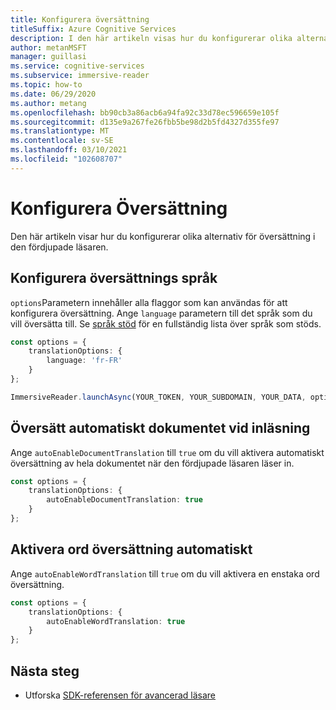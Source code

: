 ```yaml
---
title: Konfigurera översättning
titleSuffix: Azure Cognitive Services
description: I den här artikeln visas hur du konfigurerar olika alternativ för översättning.
author: metanMSFT
manager: guillasi
ms.service: cognitive-services
ms.subservice: immersive-reader
ms.topic: how-to
ms.date: 06/29/2020
ms.author: metang
ms.openlocfilehash: bb90cb3a86acb6a94fa92c33d78ec596659e105f
ms.sourcegitcommit: d135e9a267fe26fbb5be98d2b5fd4327d355fe97
ms.translationtype: MT
ms.contentlocale: sv-SE
ms.lasthandoff: 03/10/2021
ms.locfileid: "102608707"
---
```

# <a name="how-to-configure-translation"></a>Konfigurera Översättning

Den här artikeln visar hur du konfigurerar olika alternativ för översättning i den fördjupade läsaren.

## <a name="configure-translation-language"></a>Konfigurera översättnings språk

`options`Parametern innehåller alla flaggor som kan användas för att konfigurera översättning. Ange `language` parametern till det språk som du vill översätta till. Se [språk stöd](./language-support.md) för en fullständig lista över språk som stöds.

```typescript
const options = {
    translationOptions: {
        language: 'fr-FR'
    }
};

ImmersiveReader.launchAsync(YOUR_TOKEN, YOUR_SUBDOMAIN, YOUR_DATA, options);
```

## <a name="automatically-translate-the-document-on-load"></a>Översätt automatiskt dokumentet vid inläsning

Ange `autoEnableDocumentTranslation` till `true` om du vill aktivera automatiskt översättning av hela dokumentet när den fördjupade läsaren läser in.

```typescript
const options = {
    translationOptions: {
        autoEnableDocumentTranslation: true
    }
};
```

## <a name="automatically-enable-word-translation"></a>Aktivera ord översättning automatiskt

Ange `autoEnableWordTranslation` till `true` om du vill aktivera en enstaka ord översättning.

```typescript
const options = {
    translationOptions: {
        autoEnableWordTranslation: true
    }
};
```

## <a name="next-steps"></a>Nästa steg

* Utforska [SDK-referensen för avancerad läsare](./reference.md)